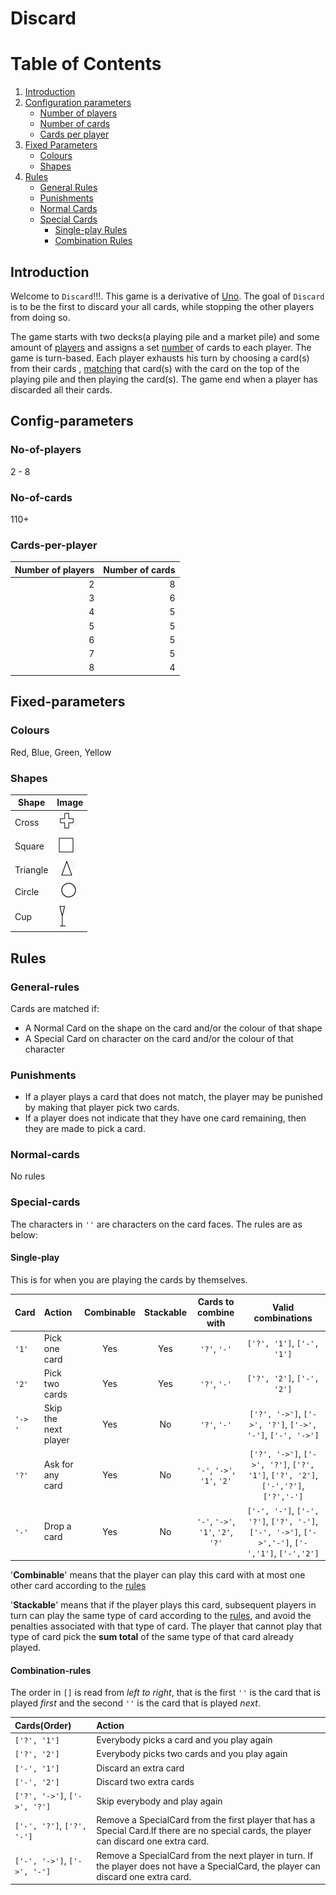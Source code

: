 # Discard

# Table of Contents
1. [Introduction](#introduction)
2. [Configuration parameters](#config-parameters)
    * [Number of players](#no-of-players)
    * [Number of cards](#no-of-cards)
    * [Cards per player](#cards-per-player)
3. [Fixed Parameters](#fixed-parameters)
    * [Colours](#colours)
    * [Shapes](#shapes)
4. [Rules](#rules)
    * [General Rules](#general-rules)
    * [Punishments](#punishments) 
    * [Normal Cards](#normal-cards)
    * [Special Cards](#special-cards)
        + [Single-play Rules](#single-play)
        + [Combination Rules](#combination-rules)

<!-- toc -->

## Introduction

Welcome to `Discard`!!!. This game is a derivative of [Uno](https://en.wikipedia.org/wiki/Uno_(card_game)). The goal of `Discard` is to be the first to discard your all cards, while stopping the other players from doing so.  

The game starts with two decks(a playing pile and a market pile) and some amount of [players](#no-of-players) and assigns a set [number](#cards-per-player) of cards to each player. The game is turn-based. Each player exhausts his turn by choosing a card(s) from their cards , [matching](#general-rules) that card(s) with the card on the top of the playing pile and then playing the card(s). The game end when a player has discarded all their cards.  

## Config-parameters

### No-of-players
2 - 8

### No-of-cards
110+

### Cards-per-player

| Number of players | Number of cards    
| ----------------: | --------------:  
| 2 | 8
| 3 | 6
| 4 | 5
| 5 | 5
| 6 | 5
| 7 | 5
| 8 | 4


## Fixed-parameters

### Colours

Red, Blue, Green, Yellow

### Shapes

| Shape | Image 
| ----- | ----- 
| Cross | ![cross](../images/cross.png)             
| Square | ![square](../images/square.png)
| Triangle | ![triangle](../images/triangle.png)
| Circle | ![circle](../images/circle.png)
| Cup | ![cup](../images/cup.png)        

## Rules

### General-rules

Cards are matched if:

- A Normal Card on the shape on the card and/or the colour of that shape
- A Special Card on character on the card and/or the colour of that character

### Punishments

- If a player plays a card that does not match, the player may be punished by making that player pick two cards.
- If a player does not indicate that they have one card remaining, then they are made to pick a card. 

### Normal-cards

No rules

### Special-cards

The characters in `''` are characters on the card faces. The rules are as below:

#### Single-play

This is for when you are playing the cards by themselves. 

| Card | Action | Combinable | Stackable | Cards to combine with | Valid combinations |  
| :---- | :------ | :----------: | :----: | :----: | :----: | 
| `'1'`  | Pick one card | Yes | Yes | `'?'`, `'-'` | `['?', '1']`, `['-', '1']`
| `'2'`  | Pick two cards | Yes | Yes | `'?'`, `'-'` | `['?', '2']`, `['-', '2']`
| `'-> '` | Skip the next player | Yes | No | `'?'`, `'-'` | `['?', '->']`, `['->', '?']`, `['->', '-']`, `['-', '->']` 
| `'?'` | Ask for any card | Yes | No | `'-'`, `'->'`, `'1'`, `'2'` | `['?', '->']`, `['->', '?']`, `['?', '1']`, `['?', '2']`, `['-','?']`, `['?','-']`
| `'-'` | Drop a card | Yes | No | `'-'`, `'->'`, `'1'`, `'2'`, `'?'` | `['-', '-']`, `['-', '?']`, `['?', '-']`, `['-', '->']`, `['->','-']`, `['-','1']`, `['-','2']`

'__Combinable__' means that the player can play this card with at most one other card according to the [rules](#Combination-rules) 

'__Stackable__' means that if the player plays this card, subsequent players in turn can play the same type of card according to the [rules](#general-rules), and avoid the penalties associated with that type of card. The player that cannot play that type of card pick the __sum total__ of the same type of that card already played.

#### Combination-rules

The order in `[]` is read from _left to right_, that is the first `''` is the card that is played _first_ and the second `''` is the card that is played _next_.

| Cards(Order) | Action |
| :---- | :----- |
| `['?', '1']` | Everybody picks a card and you play again
| `['?', '2']` | Everybody picks two cards and you play again
| `['-', '1']` | Discard an extra card
| `['-', '2']` | Discard two extra cards 
| `['?', '->']`, `['->', '?']` | Skip everybody and play again
| `['-', '?']`, `['?', '-']` | Remove a SpecialCard from the first player that has a Special Card.If there are no special cards, the player can discard one extra card.
| `['-', '->']`, `['->', '-']` | Remove a SpecialCard from the next player in turn. If 	the player does not have a SpecialCard, the player can discard one extra card.
